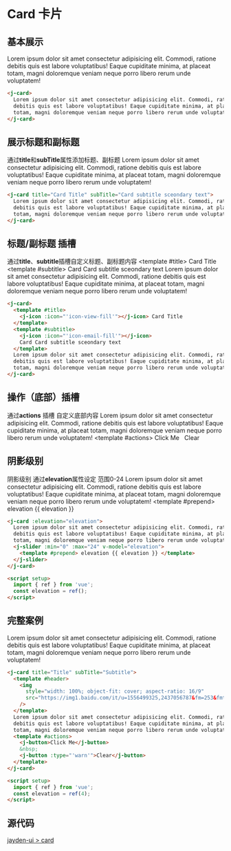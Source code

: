 # Card 卡片

## 基本展示

<j-card>
Lorem ipsum dolor sit amet consectetur adipisicing elit. Commodi,
ratione debitis quis est labore voluptatibus! Eaque cupiditate minima,
at placeat totam, magni doloremque veniam neque porro libero rerum unde
voluptatem!
</j-card>

```html
<j-card>
  Lorem ipsum dolor sit amet consectetur adipisicing elit. Commodi, ratione
  debitis quis est labore voluptatibus! Eaque cupiditate minima, at placeat
  totam, magni doloremque veniam neque porro libero rerum unde voluptatem!
</j-card>
```

## 展示标题和副标题

通过**title**和**subTitle**属性添加标题、副标题
<j-card title="Card Title" subTitle="Card subtitle sceondary text">
Lorem ipsum dolor sit amet consectetur adipisicing elit. Commodi,
ratione debitis quis est labore voluptatibus! Eaque cupiditate minima,
at placeat totam, magni doloremque veniam neque porro libero rerum unde
voluptatem!
</j-card>

```html
<j-card title="Card Title" subTitle="Card subtitle sceondary text">
  Lorem ipsum dolor sit amet consectetur adipisicing elit. Commodi, ratione
  debitis quis est labore voluptatibus! Eaque cupiditate minima, at placeat
  totam, magni doloremque veniam neque porro libero rerum unde voluptatem!
</j-card>
```

## 标题/副标题 插槽

通过**title**、**subtitle**插槽自定义标题、副标题内容
<j-card>
<template #title>
<j-icon :icon="'icon-view-fill'"></j-icon> Card Title
</template>
<template #subtitle>
<j-icon :icon="'icon-email-fill'"></j-icon>
Card Card subtitle sceondary text
</template>
Lorem ipsum dolor sit amet consectetur adipisicing elit. Commodi,
ratione debitis quis est labore voluptatibus! Eaque cupiditate minima,
at placeat totam, magni doloremque veniam neque porro libero rerum unde
voluptatem!
</j-card>

```html
<j-card>
  <template #title>
    <j-icon :icon="'icon-view-fill'"></j-icon> Card Title
  </template>
  <template #subtitle>
    <j-icon :icon="'icon-email-fill'"></j-icon>
    Card Card subtitle sceondary text
  </template>
  Lorem ipsum dolor sit amet consectetur adipisicing elit. Commodi, ratione
  debitis quis est labore voluptatibus! Eaque cupiditate minima, at placeat
  totam, magni doloremque veniam neque porro libero rerum unde voluptatem!
</j-card>
```

## 操作（底部）插槽

通过**actions** 插槽 自定义底部内容
<j-card>
Lorem ipsum dolor sit amet consectetur adipisicing elit. Commodi,
ratione debitis quis est labore voluptatibus! Eaque cupiditate minima,
at placeat totam, magni doloremque veniam neque porro libero rerum unde
voluptatem!
<template #actions>
<j-button>Click Me</j-button>
&nbsp;
<j-button :type="'warn'">Clear</j-button>
</template>
</j-card>

## 阴影级别

阴影级别 通过**elevation**属性设定 范围0-24
<j-card :elevation="elevation">
Lorem ipsum dolor sit amet consectetur adipisicing elit. Commodi,
ratione debitis quis est labore voluptatibus! Eaque cupiditate minima,
at placeat totam, magni doloremque veniam neque porro libero rerum unde
voluptatem!
<j-slider :min="0" :max="24" v-model="elevation">
<template #prepend> elevation {{ elevation }} </template>
</j-slider>
</j-card>

```html
<j-card :elevation="elevation">
  Lorem ipsum dolor sit amet consectetur adipisicing elit. Commodi, ratione
  debitis quis est labore voluptatibus! Eaque cupiditate minima, at placeat
  totam, magni doloremque veniam neque porro libero rerum unde voluptatem!
  <j-slider :min="0" :max="24" v-model="elevation">
    <template #prepend> elevation {{ elevation }} </template>
  </j-slider>
</j-card>

<script setup>
  import { ref } from 'vue';
  const elevation = ref();
</script>
```

## 完整案例

<j-card title="Title" subTitle="Subtitle">
<template #header>
    <img
    style="width: 100%; object-fit: cover; aspect-ratio: 16/9"
    src="https://img1.baidu.com/it/u=1556499325,2437056787&fm=253&fmt=auto&app=138&f=JPEG?w=800&h=500"
    />
</template>
Lorem ipsum dolor sit amet consectetur adipisicing elit. Commodi,
ratione debitis quis est labore voluptatibus! Eaque cupiditate minima,
at placeat totam, magni doloremque veniam neque porro libero rerum unde
voluptatem!
<template #actions>
    <j-button>Click Me</j-button>
    &nbsp;
    <j-button :type="'warn'">Clear</j-button>
</template>
</j-card>

```html
<j-card title="Title" subTitle="Subtitle">
  <template #header>
    <img
      style="width: 100%; object-fit: cover; aspect-ratio: 16/9"
      src="https://img1.baidu.com/it/u=1556499325,2437056787&fm=253&fmt=auto&app=138&f=JPEG?w=800&h=500"
    />
  </template>
  Lorem ipsum dolor sit amet consectetur adipisicing elit. Commodi, ratione
  debitis quis est labore voluptatibus! Eaque cupiditate minima, at placeat
  totam, magni doloremque veniam neque porro libero rerum unde voluptatem!
  <template #actions>
    <j-button>Click Me</j-button>
    &nbsp;
    <j-button :type="'warn'">Clear</j-button>
  </template>
</j-card>

<script setup>
  import { ref } from 'vue';
  const elevation = ref(4);
</script>
```

## 源代码

[jayden-ui > card](https://github.com/SpinninJayWE/Jayden-UI/tree/master/packages/components/src/card)

<script setup>
import { ref } from 'vue';
const elevation = ref(4);
</script>
